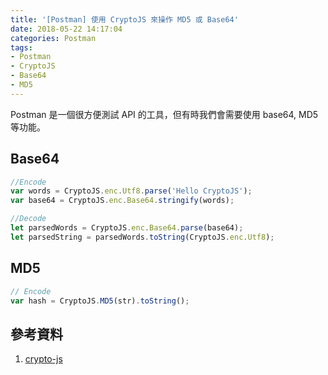 ```yaml
---
title: '[Postman] 使用 CryptoJS 來操作 MD5 或 Base64'
date: 2018-05-22 14:17:04
categories: Postman
tags:
- Postman
- CryptoJS
- Base64
- MD5
---
```


Postman 是一個很方便測試 API 的工具，但有時我們會需要使用 base64, MD5 等功能。
<!-- more -->

## Base64

```js
//Encode
var words = CryptoJS.enc.Utf8.parse('Hello CryptoJS');
var base64 = CryptoJS.enc.Base64.stringify(words);

//Decode
let parsedWords = CryptoJS.enc.Base64.parse(base64);
let parsedString = parsedWords.toString(CryptoJS.enc.Utf8);
```

## MD5

```js
// Encode
var hash = CryptoJS.MD5(str).toString();
```

## 參考資料

1.  [crypto-js](https://github.com/brix/crypto-js)
